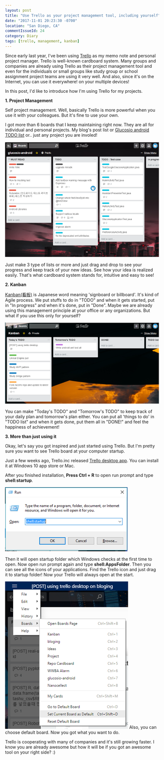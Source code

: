 ```yaml
---
layout: post
title: "Use Trello as your project management tool, including yourself"
date: "2017-11-01 20:23:30 -0700"
location: "San Diego, CA"
commentIssueId: 24
category: Diary
tags: [trello, management, kanban]
---
```


Since early last year, I've been using [Trello](https://trello.com/) as my memo note and personal project manager. Trello is well-known cardboard system. Many groups and companies are already using Trello as their project management tool and even for the individuals or small groups like study group or school assignment project teams are using it very well. And also, since it's on the Internet, you can use it everywhere! on your multiple devices!

In this post, I'd like to introduce how I'm using Trello for my projects.

**1. Project Management**

Self project management. Well, basically Trello is more powerful when you use it with your colleagues. But it's fine to use your own.

I got more than 6 boards that I keep maintaining right now. They are all for individual and personal projects. My blog's post list or [Glucosio android TODO list](https://trello.com/b/HuYMbJPn/glucosio-android) or.. just any project you are involed!

![](/images/use_trello_as_your_project_management_tool4.PNG)

Just make 3 type of lists or more and just drag and drop to see your progress and keep track of your new ideas. See how your idea is realized easily. That's what cardboard system stands for, intuitive and easy to see!

**2. Kanban**

[Kanban(看板)](https://en.wikipedia.org/wiki/Kanban) is Japanese word meaning 'signboard or billboard'. It's kind of Agile process. We put stuffs to do in "TODO" and when it gets started, put in "In progress" and when it's done, put in "Done". Maybe we are already using this management principle at your office or any organizations. But what if you use this only for yourself?

![](/images/use_trello_as_your_project_management_tool1.PNG)

You can make "Today's TODO" and "Tomorrow's TODO" to keep track of your daily plan and tomorrow's plan either. You can put all 'things to do' in "TODO list" and when it gets done, put them all in "DONE!" and feel the happiness of achievement!

**3. More than just using it**

Okay, let's say you got inspired and just started using Trello. But I'm pretty sure you want to see Trello board at your computer startup.

Just a few weeks ago, Trello.inc released [Trello desktop app](https://blog.trello.com/trello-desktop-app-for-mac-and-windows). You can install it at Windows 10 app store or Mac.

After you finished installation, **Press Ctrl + R** to open run prompt and type **shell:startup**.

![](/images/use_trello_as_your_project_management_tool2.PNG)

Then it will open startup folder which Windows checks at the first time to open. Now open run prompt again and type **shell:AppsFolder**. Then you can see all the icons of your applications. Find the Trello icon and just drag it to startup folder! Now your Trello will always open at the start.

![](/images/use_trello_as_your_project_management_tool3.PNG)
Also, you can choose default board. Now you got what you want to do.

Trello is cooperating with many of companies and it's still growing faster. I know you are already awesome but how it will be if you got an awesome tool on your right side? :)
